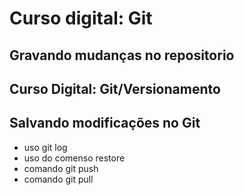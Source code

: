 # Curso digital: Git

## Gravando mudanças no repositorio

## Curso Digital: Git/Versionamento

## Salvando modificações no Git
* uso git log
* uso do comenso restore
* comando git push
* comando git pull
